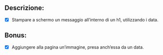 ## Descrizione:

- [x] Stampare a schermo un messaggio all’interno di un h1, utilizzando i data.

## Bonus:

- [x] Aggiungere alla pagina un’immagine, presa anch’essa da un data.